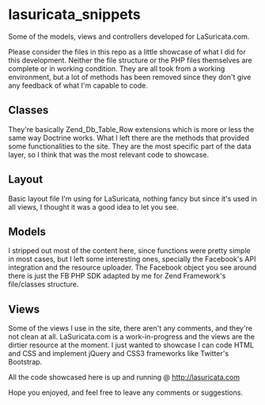 lasuricata_snippets
===================

Some of the models, views and controllers developed for LaSuricata.com.

Please consider the files in this repo as a little showcase of what I did for this development. Neither the file structure or the PHP files themselves are complete or in working condition. They are all took from a working environment, but a lot of methods has been removed since they don't give any feedback of what I'm capable to code.

Classes
-------
They're basically Zend_Db_Table_Row extensions which is more or less the same way Doctrine works. What I left there are the methods that provided some functionalities to the site. They are the most specific part of the data layer, so I think that was the most relevant code to showcase. 

Layout
------
Basic layout file I'm using for LaSuricata, nothing fancy but since it's used in all views, I thought it was a good idea to let you see.

Models
------
I stripped out most of the content here, since functions were pretty simple in most cases, but I left some interesting ones, specially the Facebook's API integration and the resource uploader. The Facebook object you see around there is just the FB PHP SDK adapted by me for Zend Framework's file/classes structure.

Views
-----
Some of the views I use in the site, there aren't any comments, and they're not clean at all. LaSuricata.com is a work-in-progress and the views are the dirtier resource at the moment. I just wanted to showcase I can code HTML and CSS and implement jQuery and CSS3 frameworks like Twitter's Bootstrap.

All the code showcased here is up and running @ http://lasuricata.com

Hope you enjoyed, and feel free to leave any comments or suggestions.